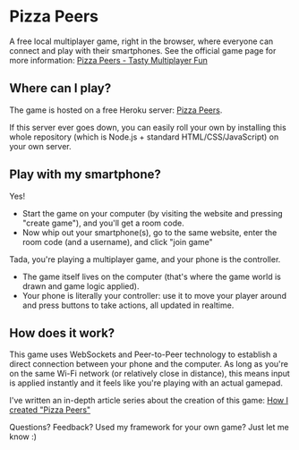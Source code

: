 # Pizza Peers
A free local multiplayer game, right in the browser, where everyone can connect and play with their smartphones. 
See the official game page for more information: [Pizza Peers - Tasty Multiplayer Fun](http://pandaqi.com/pizza-peers)

## Where can I play?
The game is hosted on a free Heroku server: [Pizza Peers](https://pizza-peers.herokuapp.com).

If this server ever goes down, you can easily roll your own by installing this whole repository (which is Node.js + standard HTML/CSS/JavaScript) on your own server.

## Play with my smartphone?
Yes! 
* Start the game on your computer (by visiting the website and pressing "create game"), and you'll get a room code.
* Now whip out your smartphone(s), go to the same website, enter the room code (and a username), and click "join game"

Tada, you're playing a multiplayer game, and your phone is the controller. 
* The game itself lives on the computer (that's where the game world is drawn and game logic applied). 
* Your phone is literally your controller: use it to move your player around and press buttons to take actions, all updated in realtime.

## How does it work?
This game uses WebSockets and Peer-to-Peer technology to establish a direct connection between your phone and the computer. 
As long as you're on the same Wi-Fi network (or relatively close in distance), this means input is applied instantly and it feels like you're playing with an actual gamepad.

I've written an in-depth article series about the creation of this game: [How I created "Pizza Peers"](http://pandaqi.com/blog) <TO DO: Add the actual link>

Questions? Feedback? Used my framework for your own game? Just let me know :)
